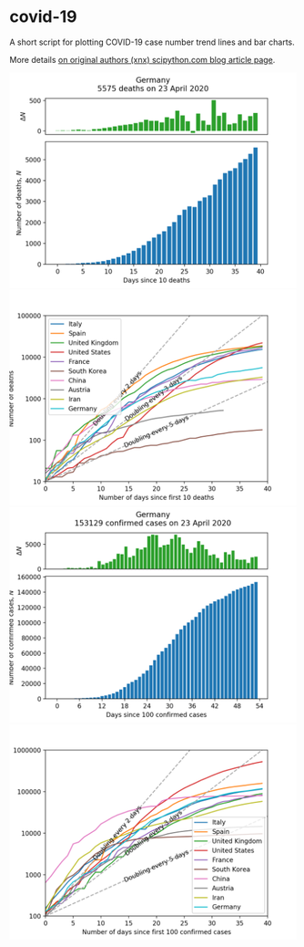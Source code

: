 # covid-19
A short script for plotting COVID-19 case number trend lines and bar charts.

More details [on original authors (xnx) scipython.com blog article page](https://scipython.com/blog/plotting-covid-19-case-growth-charts/).

![COVID-19 death data for Germany](imgdir/germany-20200424-deaths.png)
![COVID-19 death trends for 10 countries](imgdir/country-comparison-20200424-deaths.png)
![COVID-19 case data for Germany](imgdir/germany-20200424-cases.png)
![COVID-19 case trends for 10 countries](imgdir/country-comparison-20200424-cases.png)
